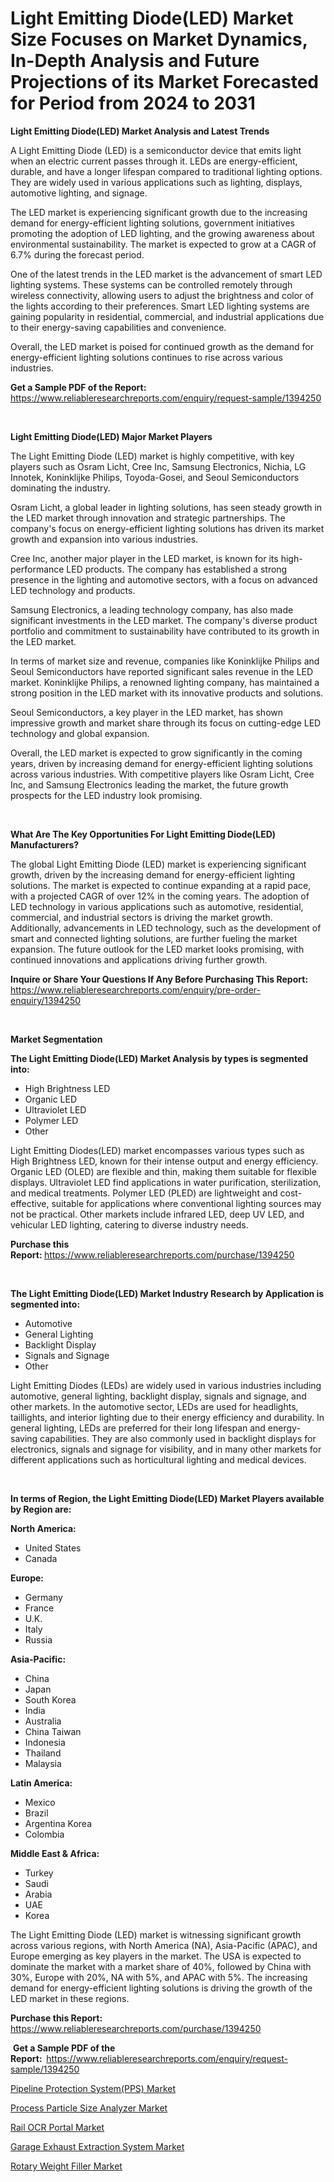 <p><h1>Light Emitting Diode(LED) Market Size Focuses on Market Dynamics, In-Depth Analysis and Future Projections of its Market Forecasted for Period from 2024 to 2031</h1></p><p><strong>Light Emitting Diode(LED) Market Analysis and Latest Trends</strong></p>
<p><p>A Light Emitting Diode (LED) is a semiconductor device that emits light when an electric current passes through it. LEDs are energy-efficient, durable, and have a longer lifespan compared to traditional lighting options. They are widely used in various applications such as lighting, displays, automotive lighting, and signage.</p><p>The LED market is experiencing significant growth due to the increasing demand for energy-efficient lighting solutions, government initiatives promoting the adoption of LED lighting, and the growing awareness about environmental sustainability. The market is expected to grow at a CAGR of 6.7% during the forecast period.</p><p>One of the latest trends in the LED market is the advancement of smart LED lighting systems. These systems can be controlled remotely through wireless connectivity, allowing users to adjust the brightness and color of the lights according to their preferences. Smart LED lighting systems are gaining popularity in residential, commercial, and industrial applications due to their energy-saving capabilities and convenience.</p><p>Overall, the LED market is poised for continued growth as the demand for energy-efficient lighting solutions continues to rise across various industries.</p></p>
<p><strong>Get a Sample PDF of the Report:&nbsp;</strong> <a href="https://www.reliableresearchreports.com/enquiry/request-sample/1394250">https://www.reliableresearchreports.com/enquiry/request-sample/1394250</a></p>
<p>&nbsp;</p>
<p><strong>Light Emitting Diode(LED) Major Market Players</strong></p>
<p><p>The Light Emitting Diode (LED) market is highly competitive, with key players such as Osram Licht, Cree Inc, Samsung Electronics, Nichia, LG Innotek, Koninklijke Philips, Toyoda-Gosei, and Seoul Semiconductors dominating the industry. </p><p>Osram Licht, a global leader in lighting solutions, has seen steady growth in the LED market through innovation and strategic partnerships. The company's focus on energy-efficient lighting solutions has driven its market growth and expansion into various industries.</p><p>Cree Inc, another major player in the LED market, is known for its high-performance LED products. The company has established a strong presence in the lighting and automotive sectors, with a focus on advanced LED technology and products.</p><p>Samsung Electronics, a leading technology company, has also made significant investments in the LED market. The company's diverse product portfolio and commitment to sustainability have contributed to its growth in the LED market.</p><p>In terms of market size and revenue, companies like Koninklijke Philips and Seoul Semiconductors have reported significant sales revenue in the LED market. Koninklijke Philips, a renowned lighting company, has maintained a strong position in the LED market with its innovative products and solutions.</p><p>Seoul Semiconductors, a key player in the LED market, has shown impressive growth and market share through its focus on cutting-edge LED technology and global expansion.</p><p>Overall, the LED market is expected to grow significantly in the coming years, driven by increasing demand for energy-efficient lighting solutions across various industries. With competitive players like Osram Licht, Cree Inc, and Samsung Electronics leading the market, the future growth prospects for the LED industry look promising.</p></p>
<p>&nbsp;</p>
<p><strong>What Are The Key Opportunities For Light Emitting Diode(LED) Manufacturers?</strong></p>
<p><p>The global Light Emitting Diode (LED) market is experiencing significant growth, driven by the increasing demand for energy-efficient lighting solutions. The market is expected to continue expanding at a rapid pace, with a projected CAGR of over 12% in the coming years. The adoption of LED technology in various applications such as automotive, residential, commercial, and industrial sectors is driving the market growth. Additionally, advancements in LED technology, such as the development of smart and connected lighting solutions, are further fueling the market expansion. The future outlook for the LED market looks promising, with continued innovations and applications driving further growth.</p></p>
<p><strong>Inquire or Share Your Questions If Any Before Purchasing This Report:</strong> <a href="https://www.reliableresearchreports.com/enquiry/pre-order-enquiry/1394250">https://www.reliableresearchreports.com/enquiry/pre-order-enquiry/1394250</a></p>
<p>&nbsp;</p>
<p><strong>Market Segmentation</strong></p>
<p><strong>The Light Emitting Diode(LED) Market Analysis by types is segmented into:</strong></p>
<p><ul><li>High Brightness LED</li><li>Organic LED</li><li>Ultraviolet LED</li><li>Polymer LED</li><li>Other</li></ul></p>
<p><p>Light Emitting Diodes(LED) market encompasses various types such as High Brightness LED, known for their intense output and energy efficiency. Organic LED (OLED) are flexible and thin, making them suitable for flexible displays. Ultraviolet LED find applications in water purification, sterilization, and medical treatments. Polymer LED (PLED) are lightweight and cost-effective, suitable for applications where conventional lighting sources may not be practical. Other markets include infrared LED, deep UV LED, and vehicular LED lighting, catering to diverse industry needs.</p></p>
<p><strong>Purchase this Report:&nbsp;</strong><a href="https://www.reliableresearchreports.com/purchase/1394250">https://www.reliableresearchreports.com/purchase/1394250</a></p>
<p>&nbsp;</p>
<p><strong>The Light Emitting Diode(LED) Market Industry Research by Application is segmented into:</strong></p>
<p><ul><li>Automotive</li><li>General Lighting</li><li>Backlight Display</li><li>Signals and Signage</li><li>Other</li></ul></p>
<p><p>Light Emitting Diodes (LEDs) are widely used in various industries including automotive, general lighting, backlight display, signals and signage, and other markets. In the automotive sector, LEDs are used for headlights, taillights, and interior lighting due to their energy efficiency and durability. In general lighting, LEDs are preferred for their long lifespan and energy-saving capabilities. They are also commonly used in backlight displays for electronics, signals and signage for visibility, and in many other markets for different applications such as horticultural lighting and medical devices.</p></p>
<p>&nbsp;</p>
<p><strong>In terms of Region, the Light Emitting Diode(LED) Market Players available by Region are:</strong></p>
<p>
    <p> <strong> North America: </strong>
        <ul>
            <li>United States</li>
            <li>Canada</li>
        </ul>
        </p> 
    <p> <strong> Europe: </strong>
        <ul>
            <li>Germany</li>
            <li>France</li>
            <li>U.K.</li>
            <li>Italy</li>
            <li>Russia</li>
        </ul>
        </p> 
    <p> <strong> Asia-Pacific: </strong>
        <ul>
            <li>China</li>
            <li>Japan</li>
            <li>South Korea</li>
            <li>India</li>
            <li>Australia</li>
            <li>China Taiwan</li>
            <li>Indonesia</li>
            <li>Thailand</li>
            <li>Malaysia</li>
        </ul>
        </p> 
    <p> <strong> Latin America: </strong>
        <ul>
            <li>Mexico</li>
            <li>Brazil</li>
            <li>Argentina Korea</li>
            <li>Colombia</li>
        </ul>
        </p> 
    <p> <strong> Middle East & Africa: </strong>
        <ul>
            <li>Turkey</li>
            <li>Saudi</li>
            <li>Arabia</li>
            <li>UAE</li>
            <li>Korea</li>
        </ul>
    </p>
    </p>
<p><p>The Light Emitting Diode (LED) market is witnessing significant growth across various regions, with North America (NA), Asia-Pacific (APAC), and Europe emerging as key players in the market. The USA is expected to dominate the market with a market share of 40%, followed by China with 30%, Europe with 20%, NA with 5%, and APAC with 5%. The increasing demand for energy-efficient lighting solutions is driving the growth of the LED market in these regions.</p></p>
<p><strong>Purchase this Report: </strong><a href="https://www.reliableresearchreports.com/purchase/1394250">https://www.reliableresearchreports.com/purchase/1394250</a></p>
<p>&nbsp;<strong>Get a Sample PDF of the Report:&nbsp;&nbsp;</strong><a href="https://www.reliableresearchreports.com/enquiry/request-sample/1394250">https://www.reliableresearchreports.com/enquiry/request-sample/1394250</a></p>
<p><strong></strong></p>
<p><p><a href="https://medium.com/@scotpurdy654/pipeline-protection-system-pps-market-share-evolution-and-market-growth-trends-2024-2031-47c52dbf6254">Pipeline Protection System(PPS) Market</a></p><p><a href="https://medium.com/@scotpurdy654/process-particle-size-analyzer-nbsp-market-focuses-on-market-share-size-and-projected-forecast-8767943a5778">Process Particle Size Analyzer Market</a></p><p><a href="https://medium.com/@scotpurdy654/decoding-rail-ocr-portal-market-metrics-market-share-trends-and-growth-patterns-da88fe192382">Rail OCR Portal Market</a></p><p><a href="https://medium.com/@scotpurdy654/garage-exhaust-extraction-system-market-outlook-industry-overview-and-forecast-2024-to-2031-4da2d5eac4d3">Garage Exhaust Extraction System Market</a></p><p><a href="https://medium.com/@scotpurdy654/rotary-weight-filler-market-analysis-and-sze-forecasted-for-period-from-2024-to-2031-3623b1731554">Rotary Weight Filler Market</a></p></p>